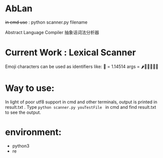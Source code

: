 # AbLan
~~in cmd use~~ :
    python scanner.py filename
 
Abstract Language Compiler
抽象话词法分析器

# Current Work : Lexical Scanner

Emoji characters can be used as identifiers like:
    🐎 = 1.14514
    args = 🌶💩💉💧🐮🍺

# Way to use:
In light of poor utf8 support in cmd and other terminals, output is printed in result.txt .
Type ```python scanner.py youTestFile ``` in cmd and find result.txt to see the output.


# environment:
+ python3
+ re
